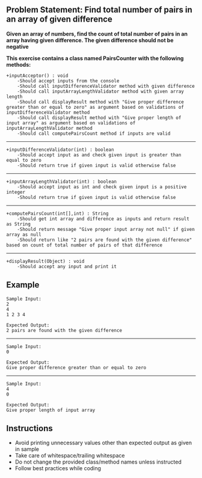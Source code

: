 ## Problem Statement: Find total number of pairs in an array of given difference ##

**Given an array of numbers, find the count of total number of pairs in an array having given difference. The given difference should not be negative**
   
**This exercise contains a class named PairsCounter with the following methods:**

    +inputAcceptor() : void
        -Should accept inputs from the console 
        -Should call inputDifferenceValidator method with given difference
        -Should call inputArrayLengthValidator method with given array length
        -Should call displayResult method with "Give proper difference greater than or equal to zero" as argument based on validations of inputDifferenceValidator method       
        -Should call displayResult method with "Give proper length of input array" as argument based on validations of inputArrayLengthValidator method       
        -Should call computePairsCount method if inputs are valid 
------------------------------------------------------
    +inputDifferenceValidator(int) : boolean
        -Should accept input as and check given input is greater than equal to zero
        -Should return true if given input is valid otherwise false
------------------------------------------------------
    +inputArrayLengthValidator(int) : boolean
        -Should accept input as int and check given input is a positive integer 
        -Should return true if given input is valid otherwise false
------------------------------------------------------
    +computePairsCount(int[],int) : String
        -Should get int array and difference as inputs and return result as String 
        -Should return message "Give proper input array not null" if given array as null 
        -Should return like "2 pairs are found with the given difference" based on count of total number of pairs of that difference
------------------------------------------------------
    +displayResult(Object) : void
        -Should accept any input and print it

## Example
    Sample Input:
    2
    4
    1 2 3 4
    
    Expected Output: 
    2 pairs are found with the given difference
--------------------------------------------------------
    Sample Input:
    0 
        
    Expected Output:
    Give proper difference greater than or equal to zero
--------------------------------------------------------
    Sample Input:
    4
    0 
        
    Expected Output:
    Give proper length of input array 

## Instructions
- Avoid printing unnecessary values other than expected output as given in sample
- Take care of whitespace/trailing whitespace
- Do not change the provided class/method names unless instructed
- Follow best practices while coding
